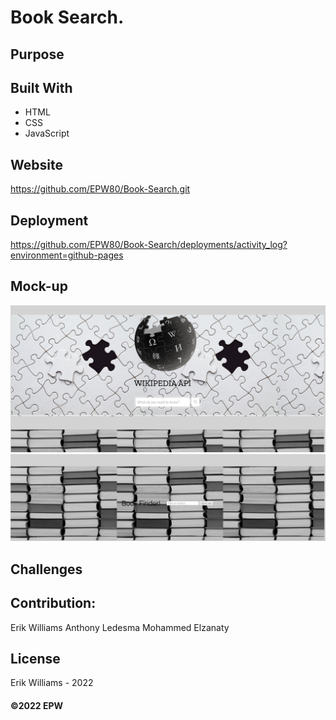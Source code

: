 # Book Search.

## Purpose


## Built With
* HTML
* CSS
* JavaScript

## Website
https://github.com/EPW80/Book-Search.git


## Deployment
https://github.com/EPW80/Book-Search/deployments/activity_log?environment=github-pages

## Mock-up

![Book-Search: Erik Williams](/assets/images/projectPhoto.jpg)
![Book-Search: Erik Williams](/assets/images/projectPhoto2.jpg)

## Challenges 



## Contribution:
Erik Williams
Anthony Ledesma
Mohammed Elzanaty

## License
Erik Williams - 2022

#### ©️2022 EPW